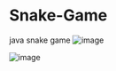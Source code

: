# Snake-Game
java snake game
![image](https://user-images.githubusercontent.com/84064039/137580316-78faf778-0872-43b8-8dd0-c0df41bfd669.png)



![image](https://user-images.githubusercontent.com/84064039/137580243-2e4ae132-b52a-42ea-8e9a-818bf29a396e.png)
